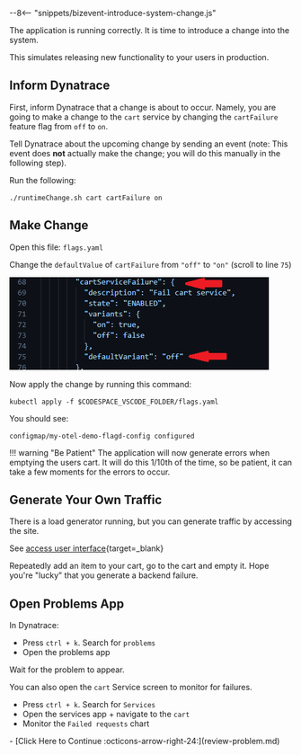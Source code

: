 --8<-- "snippets/bizevent-introduce-system-change.js"

The application is running correctly. It is time to introduce a change into the system.

This simulates releasing new functionality to your users in production.

## Inform Dynatrace

First, inform Dynatrace that a change is about to occur.
Namely, you are going to make a change to the `cart` service 
by changing the `cartFailure` feature flag from `off` to `on`.

Tell Dynatrace about the upcoming change by sending an event (note: This event does **not** actually make the change; you will do this manually in the following step).

Run the following:

```
./runtimeChange.sh cart cartFailure on
```

## Make Change

Open this file: `flags.yaml`

Change the `defaultValue` of `cartFailure` from `"off"` to `"on"` (scroll to line `75`)

![feature flag YAML](images/change-feature-flag.png)

Now apply the change by running this command:

```
kubectl apply -f $CODESPACE_VSCODE_FOLDER/flags.yaml
```

You should see:

```
configmap/my-otel-demo-flagd-config configured
```

!!! warning "Be Patient"
    The application will now generate errors when emptying the users cart.
    It will do this 1/10th of the time, so be patient, it can take a few moments for the errors to occur.

## Generate Your Own Traffic

There is a load generator running, but you can generate traffic by accessing the site.

See [access user interface](access-ui.md){target=_blank}

Repeatedly add an item to your cart, go to the cart and empty it. Hope you're "lucky" that you generate a backend failure.

## Open Problems App

In Dynatrace:

* Press `ctrl + k`. Search for `problems`
* Open the problems app

Wait for the problem to appear.

You can also open the `cart` Service screen to monitor for failures.

* Press `ctrl + k`. Search for `Services`
* Open the services app + navigate to the `cart`
* Monitor the `Failed requests` chart

<div class="grid cards" markdown>
- [Click Here to Continue :octicons-arrow-right-24:](review-problem.md)
</div>
